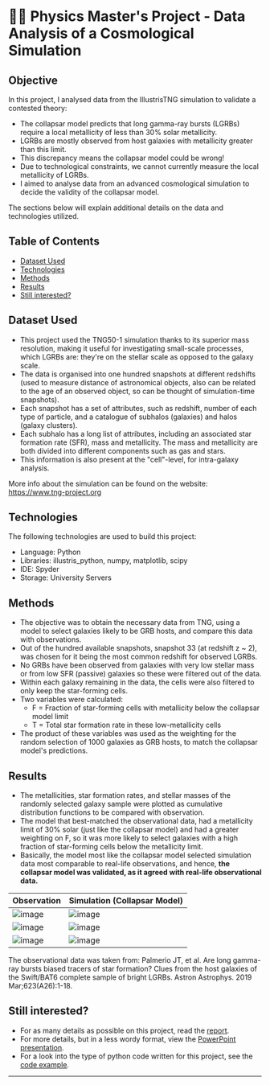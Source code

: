 # 💫🌟 Physics Master's Project - Data Analysis of a Cosmological Simulation

## Objective

In this project, I analysed data from the IllustrisTNG simulation to validate a contested theory:
* The collapsar model predicts that long gamma-ray bursts (LGRBs) require a local metallicity of less than 30% solar metallicity.
* LGRBs are mostly observed from host galaxies with metallicity greater than this limit. 
* This discrepancy means the collapsar model could be wrong!
* Due to technological constraints, we cannot currently measure the local metallicity of LGRBs.
* I aimed to analyse data from an advanced cosmological simulation to decide the validity of the collapsar model.

The sections below will explain additional details on the data and technologies utilized.

## Table of Contents

- [Dataset Used](#dataset-used)
- [Technologies](technologies)
- [Methods](#methods)
- [Results](#results)
- [Still interested?](#still_interested?)

## Dataset Used

* This project used the TNG50-1 simulation thanks to its superior mass resolution, making it useful for investigating small-scale processes, which LGRBs are: they're on the stellar scale as opposed to the galaxy scale.
* The data is organised into one hundred snapshots at different redshifts (used to measure distance of astronomical objects, also can be related to the age of an observed object, so can be thought of simulation-time snapshots).
* Each snapshot has a set of attributes, such as redshift, number of each type of particle, and a catalogue of subhalos (galaxies) and halos (galaxy clusters).
* Each subhalo has a long list of attributes, including an associated star formation rate (SFR), mass and metallicity. The mass and metallicity are both divided into different components such as gas and stars.
* This information is also present at the "cell"-level, for intra-galaxy analysis.

More info about the simulation can be found on the website: https://www.tng-project.org

## Technologies

The following technologies are used to build this project:
- Language: Python
- Libraries: illustris_python, numpy, matplotlib, scipy
- IDE: Spyder 
- Storage: University Servers

## Methods

* The objective was to obtain the necessary data from TNG, using a model to select galaxies likely to be GRB hosts, and compare this data with observations. 
* Out of the hundred available snapshots, snapshot 33 (at redshift z ~ 2), was chosen for it being the most common redshift for observed LGRBs.
* No GRBs have been observed from galaxies with very low stellar mass or from low SFR (passive) galaxies so these were filtered out of the data.
* Within each galaxy remaining in the data, the cells were also filtered to only keep the star-forming cells.
* Two variables were calculated:
    - F = Fraction of star-forming cells with metallicity below the collapsar model limit
    - T = Total star formation rate in these low-metallicity cells
* The product of these variables was used as the weighting for the random selection of 1000 galaxies as GRB hosts, to match the collapsar model's predictions.

## Results

* The metallicities, star formation rates, and stellar masses of the randomly selected galaxy sample were plotted as cumulative distribution functions to be compared with observation.
* The model that best-matched the observational data, had a metallicity limit of 30% solar (just like the collapsar model) and had a greater weighting on F, so it was more likely to select galaxies with a high fraction of star-forming cells below the metallicity limit.
* Basically, the model most like the collapsar model selected simulation data most comparable to real-life observations, and hence, **the collapsar model was validated, as it agreed with real-life observational data.**

| Observation | Simulation (Collapsar Model) |
| ------------- | ------------- |
| ![image](https://github.com/user-attachments/assets/07604a85-6f4a-47c2-ac87-15a518d8e7f5) | ![image](https://github.com/user-attachments/assets/f9eb33fd-eeea-4bdd-b3a6-295656f1efbc) |
| ![image](https://github.com/user-attachments/assets/e84ad3f5-e329-413a-a670-88a843552f4e) | ![image](https://github.com/user-attachments/assets/3c8fcb77-52cc-4481-af16-dca5a75b70a3) |
| ![image](https://github.com/user-attachments/assets/59e92a35-a9ac-42b3-9833-667c4703fb50) | ![image](https://github.com/user-attachments/assets/3807eecc-c3a8-4e71-91f4-81d6edadee01) |

The observational data was taken from: Palmerio JT, et al. Are long gamma-ray bursts biased tracers of star formation? Clues from the host galaxies of the Swift/BAT6 complete sample of bright LGRBs. Astron Astrophys. 2019 Mar;623(A26):1-18.

## Still interested?

* For as many details as possible on this project, read the [report](Report.pdf).
* For more details, but in a less wordy format, view the [PowerPoint presentation](Presentation.pptx).
* For a look into the type of python code written for this project, see the [code example](code_example.py).

***
